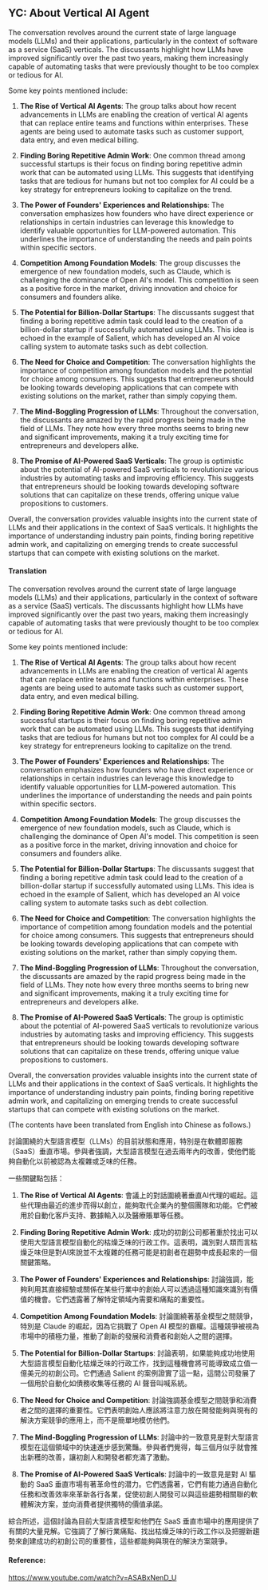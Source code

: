 ## YC: About Vertical AI Agent

The conversation revolves around the current state of large language models (LLMs) and their applications, particularly in the context of software as a service (SaaS) verticals. The discussants highlight how LLMs have improved significantly over the past two years, making them increasingly capable of automating tasks that were previously thought to be too complex or tedious for AI.

Some key points mentioned include:

1.  **The Rise of Vertical AI Agents**: The group talks about how recent advancements in LLMs are enabling the creation of vertical AI agents that can replace entire teams and functions within enterprises. These agents are being used to automate tasks such as customer support, data entry, and even medical billing.

2.  **Finding Boring Repetitive Admin Work**: One common thread among successful startups is their focus on finding boring repetitive admin work that can be automated using LLMs. This suggests that identifying tasks that are tedious for humans but not too complex for AI could be a key strategy for entrepreneurs looking to capitalize on the trend.

3.  **The Power of Founders' Experiences and Relationships**: The conversation emphasizes how founders who have direct experience or relationships in certain industries can leverage this knowledge to identify valuable opportunities for LLM-powered automation. This underlines the importance of understanding the needs and pain points within specific sectors.

4.  **Competition Among Foundation Models**: The group discusses the emergence of new foundation models, such as Claude, which is challenging the dominance of Open AI's model. This competition is seen as a positive force in the market, driving innovation and choice for consumers and founders alike.

5.  **The Potential for Billion-Dollar Startups**: The discussants suggest that finding a boring repetitive admin task could lead to the creation of a billion-dollar startup if successfully automated using LLMs. This idea is echoed in the example of Salient, which has developed an AI voice calling system to automate tasks such as debt collection.

6.  **The Need for Choice and Competition**: The conversation highlights the importance of competition among foundation models and the potential for choice among consumers. This suggests that entrepreneurs should be looking towards developing applications that can compete with existing solutions on the market, rather than simply copying them.

7.  **The Mind-Boggling Progression of LLMs**: Throughout the conversation, the discussants are amazed by the rapid progress being made in the field of LLMs. They note how every three months seems to bring new and significant improvements, making it a truly exciting time for entrepreneurs and developers alike.

8.  **The Promise of AI-Powered SaaS Verticals**: The group is optimistic about the potential of AI-powered SaaS verticals to revolutionize various industries by automating tasks and improving efficiency. This suggests that entrepreneurs should be looking towards developing software solutions that can capitalize on these trends, offering unique value propositions to customers.

Overall, the conversation provides valuable insights into the current state of LLMs and their applications in the context of SaaS verticals. It highlights the importance of understanding industry pain points, finding boring repetitive admin work, and capitalizing on emerging trends to create successful startups that can compete with existing solutions on the market.

#### Translation 

<document>The conversation revolves around the current state of large language models (LLMs) and their applications, particularly in the context of software as a service (SaaS) verticals. The discussants highlight how LLMs have improved significantly over the past two years, making them increasingly capable of automating tasks that were previously thought to be too complex or tedious for AI.

Some key points mentioned include:

1.  **The Rise of Vertical AI Agents**: The group talks about how recent advancements in LLMs are enabling the creation of vertical AI agents that can replace entire teams and functions within enterprises. These agents are being used to automate tasks such as customer support, data entry, and even medical billing.

2.  **Finding Boring Repetitive Admin Work**: One common thread among successful startups is their focus on finding boring repetitive admin work that can be automated using LLMs. This suggests that identifying tasks that are tedious for humans but not too complex for AI could be a key strategy for entrepreneurs looking to capitalize on the trend.

3.  **The Power of Founders' Experiences and Relationships**: The conversation emphasizes how founders who have direct experience or relationships in certain industries can leverage this knowledge to identify valuable opportunities for LLM-powered automation. This underlines the importance of understanding the needs and pain points within specific sectors.

4.  **Competition Among Foundation Models**: The group discusses the emergence of new foundation models, such as Claude, which is challenging the dominance of Open AI's model. This competition is seen as a positive force in the market, driving innovation and choice for consumers and founders alike.

5.  **The Potential for Billion-Dollar Startups**: The discussants suggest that finding a boring repetitive admin task could lead to the creation of a billion-dollar startup if successfully automated using LLMs. This idea is echoed in the example of Salient, which has developed an AI voice calling system to automate tasks such as debt collection.

6.  **The Need for Choice and Competition**: The conversation highlights the importance of competition among foundation models and the potential for choice among consumers. This suggests that entrepreneurs should be looking towards developing applications that can compete with existing solutions on the market, rather than simply copying them.

7.  **The Mind-Boggling Progression of LLMs**: Throughout the conversation, the discussants are amazed by the rapid progress being made in the field of LLMs. They note how every three months seems to bring new and significant improvements, making it a truly exciting time for entrepreneurs and developers alike.

8.  **The Promise of AI-Powered SaaS Verticals**: The group is optimistic about the potential of AI-powered SaaS verticals to revolutionize various industries by automating tasks and improving efficiency. This suggests that entrepreneurs should be looking towards developing software solutions that can capitalize on these trends, offering unique value propositions to customers.

Overall, the conversation provides valuable insights into the current state of LLMs and their applications in the context of SaaS verticals. It highlights the importance of understanding industry pain points, finding boring repetitive admin work, and capitalizing on emerging trends to create successful startups that can compete with existing solutions on the market.</document>

(The contents have been translated from English into Chinese as follows.)

<document>討論圍繞的大型語言模型（LLMs）的目前狀態和應用，特別是在軟體即服務（SaaS）垂直市場。參與者強調，大型語言模型在過去兩年內的改善，使他們能夠自動化以前被認為太複雜或乏味的任務。

一些關鍵點包括：

1.  **The Rise of Vertical AI Agents**: 會議上的對話圍繞著垂直AI代理的崛起。這些代理由最近的進步而得以創立，能夠取代企業內的整個團隊和功能。它們被用於自動化客戶支持、數據輸入以及醫療賬單等任務。

2.  **Finding Boring Repetitive Admin Work**: 成功的初創公司都著重於找出可以使用大型語言模型自動化的枯燥乏味的行政工作。這表明，識別對人類而言枯燥乏味但是對AI來說並不太複雜的任務可能是初創者在趨勢中成長起來的一個關鍵策略。

3.  **The Power of Founders' Experiences and Relationships**: 討論強調，能夠利用其直接經驗或關係在某些行業中的創始人可以透過這種知識來識別有價值的機會。它們透露著了解特定領域內需要和痛點的重要性。

4.  **Competition Among Foundation Models**: 討論圍繞著基金模型之間競爭，特別是 Claude 的崛起，因為它挑戰了 Open AI 模型的霸權。這種競爭被視為市場中的積極力量，推動了創新的發展和消費者和創始人之間的選擇。

5.  **The Potential for Billion-Dollar Startups**: 討論表明，如果能夠成功地使用大型語言模型自動化枯燥乏味的行政工作，找到這種機會將可能導致成立值一億美元的初創公司。它們通過 Salient 的案例證實了這一點，這間公司發展了一個用於自動化如債務收集等任務的 AI 聲音叫喊系統。

6.  **The Need for Choice and Competition**: 討論強調基金模型之間競爭和消費者之間的選擇的重要性。它們表明創始人應該將注意力放在開發能夠與現有的解決方案競爭的應用上，而不是簡單地模仿他們。

7.  **The Mind-Boggling Progression of LLMs**: 討論中的一致意見是對大型語言模型在這個領域中的快速進步感到驚豔。參與者們覺得，每三個月似乎就會推出新穫的改善，讓初創人和開發者都充滿了激動。

8.  **The Promise of AI-Powered SaaS Verticals**: 討論中的一致意見是對 AI 驅動的 SaaS 垂直市場有著革命性的潜力。它們透露著，它們有能力通過自動化任務和改善效率來革新各行各業，促使初創人開發可以與這些趨勢相關聯的軟體解決方案，並向消費者提供獨特的價值承諾。

綜合所述，這個討論為目前大型語言模型和他們在 SaaS 垂直市場中的應用提供了有關的大量見解。它強調了了解行業痛點、找出枯燥乏味的行政工作以及把握新趨勢來創建成功的初創公司的重要性，這些都能夠與現在的解決方案競爭。

#### Reference: 

https://www.youtube.com/watch?v=ASABxNenD_U